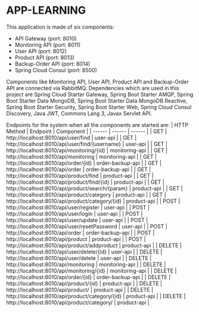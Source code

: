 # APP-LEARNING

This application is made of six components:
 - API Gateway (port: 8010)
 - Monitoring API (port: 8011)
 - User API (port: 8012)
 - Product API (port: 8013)
 - Backup-Order API (port: 8014)
 - Spring Cloud Consul (port: 8500)
  
Components like Monitoring API, User API, Product API and Backup-Order API are connected via RabbitMQ. Dependencies which are used in this project are Spring Cloud Starter Gateway, Spring Boot Starter AMQP, Spring Boot Starter Data MongoDB, Spring Boot Starter Data MongoDB Reactive, Spring Boot Starter Security, Spring Boot Starter Web, Spring Cloud Consul Discovery, Java JWT, Commons Lang 3, Javax Servlet API.

Endpoints for the system when all the components are started are:
| HTTP Method | Endpoint | Component |
| ------ | ------ | ------ |
| GET | http://localhost:8010/api/user/find | user-api |
| GET | http://localhost:8010/api/user/find/{username} | user-api |
| GET | http://localhost:8010/api/monitoring/{id} | monitoring-api |
| GET | http://localhost:8010/api/monitoring | monitoring-api |
| GET | http://localhost:8010/api/order/{id} | order-backup-api |
| GET | http://localhost:8010/api/order | order-backup-api |
| GET | http://localhost:8010/api/product/find | product-api |
| GET | http://localhost:8010/api/product/find/{id} | product-api |
| GET | http://localhost:8010/api/product/search/{param} | product-api |
| GET | http://localhost:8010/api/product/category | product-api |
| GET | http://localhost:8010/api/product/category/{id} | product-api |
| POST | http://localhost:8010/api/user/register | user-api |
| POST | http://localhost:8010/api/user/login | user-api |
| POST | http://localhost:8010/api/user/update | user-api |
| POST | http://localhost:8010/api/user/resetPassword | user-api |
| POST | http://localhost:8010/api/order | order-backup-api |
| POST | http://localhost:8010/api/product | product-api |
| POST | http://localhost:8010/api/product/addproduct | product-api |
| DELETE | http://localhost:8010/api/user/delete/{id} | user-api |
| DELETE | http://localhost:8010/api/user/delete | user-api |
| DELETE | http://localhost:8010/api/monitoring | monitoring-api |
| DELETE | http://localhost:8010/api/monitoring/{id} | monitoring-api |
| DELETE | http://localhost:8010/api/order/{id} | order-backup-api |
| DELETE | http://localhost:8010/api/product/{id} | product-api |
| DELETE | http://localhost:8010/api/product/ | product-api |
| DELETE | http://localhost:8010/api/product/category/{id} | product-api |
| DELETE | http://localhost:8010/api/product/category/ | product-api |